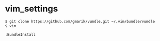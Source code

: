 vim_settings
============

  ```sh
  $ git clone https://github.com/gmarik/vundle.git ~/.vim/bundle/vundle
  $ vim

  :BundleInstall
  ```
